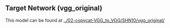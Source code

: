 ## Target Network (vgg_original)

This model can be found at [../02-copycat-VGG_to_VGG/SHN10/vgg_original/](../02-copycat-VGG_to_VGG/SHN10/vgg_original/)
